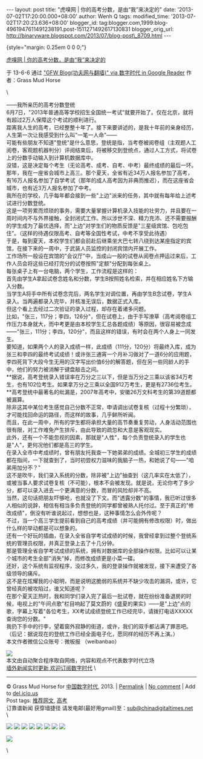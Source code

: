 --- layout: post title: "虎嗅网 | 你的高考分数，是由“我”来决定的" date:
'2013-07-02T17:20:00.000+08:00' author: Wenh Q tags: modified\_time:
'2013-07-02T17:20:23.636+08:00' blogger\_id:
tag:blogger.com,1999:blog-4961947611491238191.post-1511271492617130831
blogger\_orig\_url:
http://binaryware.blogspot.com/2013/07/blog-post\_8709.html ---

 {style="margin: 0.25em 0 0 0;"}

[虎嗅网 |
你的高考分数，是由“我”来决定的](http://feedproxy.google.com/~r/chinagfwblog/~3/GDz2RwpkUB0/)

于 13-6-6 通过 ["GFW Blog(功夫网与翻墙)" via 数字时代 in Google
Reader](http://feeds2.feedburner.com/chinagfwblog) 作者：Grass Mud Horse

\

——我所亲历的高考分数登统\
6月7日，"2013年普通高等学校招生全国统一考试"就要开始了。仅在北京，就将有超过2万人保障这个考试的顺利进行。\
距离我人生的高考，已经整整十年了。接下来要讲述的，是我十年前的亲身经历，人生第一次让我感受到什么叫"一笔一人命"——\
可能有些朋友不知道"登统"是什么意思，登统是指，当考卷被阅卷组（主观题人工阅卷，客观题机器判分）评阅结束后，将被移交到登统点，通过人工方式，将试卷上的分数手动输入到计算机数据库中。\
没错，这是决定每个考生（无论高考、成考、自考、中考）最终成绩的最后一环。\
那年，我在一座省会城市上高三。那个夏天，全省有近34万人报名参加了高考，有16万人报名参加了自学考试（那年的成人高考因为非典而推迟），而在这座省会城市，也有近3万人报名参加了中考。\
我所在的学校，几乎每年都会接到一些"上边"派来的任务，其中就有每年给上述考试进行分数登统。\
这是一项劳累而烦琐的事务，需要大量掌握计算机录入技能的壮劳力，并且要在一周时间内不与外界接触，全封闭式工作。所以涉世不深、精力充沛、还不需要报酬的学生成为了最优选择，而"上边"对学生们的物质反馈是"三星级宾馆、包吃包住"。（这样的待遇仅限高考、自考等全国性考试，中考不享受此待遇）\
于是，每到夏天，本校学生们都会前赴后继乘坐大巴七转八绕到达某座指定的宾馆，在接下来的一周中，于武装人员监控的封闭宾馆内开展工作。\
工作场所一般设在宾馆的"会议厅"中，当成山一般的试卷从阅卷点押运过来后，工作人员会将这些已经打完分的试卷按照"定额"分配到每张桌上。\
每张桌子上有一台电脑，两个学生，工作流程是这样的：\
首先由学生A拿起试卷念姓名和分数，学生B按照姓名检索，并在相应姓名下方输入分数。\
当学生A将手中所有试卷念完后，两名学生对调位置，再由学生B念试卷，学生A录入。当两遍都录入完毕，并核准无误后，数据正式入库。\
但这个看上去经过二次验证的录入过程，却存在着诸多问题。\
比如，"张三，117分；李四，126分"，但在试卷上，由于手写潦草（高考阅卷组工作压力本身就大，而中考更是由本校学生汇总各题成绩）等原因，很容易被念成——"张三，111分；李四，120分"，而且这样的错误，有时会在两个人身上一同发生。\
要知道，如果两个人的录入成绩一样，此成绩（111分，120分）将最终入库，成为张三和李四的最终考试成绩！或许张三通宵一个月补习做对了一道6分的应用题，李四死背下大段今生无用的汉字写出价值6分的解答题，但在另一些同龄人的手中，他们的努力被消解于键盘敲击之间。\
**据说，高考登统录入错误率在万分之三以下，但是当万分之三乘以该省34万考生，也有102位考生。如果拿万分之三乘以全国912万考生，更是有2736位考生。**高考登统中最著名的纰漏是，2007年高考中，安徽26万文科考生的第39道题都被漏算。\
除非这其中某位考生感觉自己分数不正常，申请调出试卷复核（过程十分繁琐），才可能找回命运的路径，而这样的故事，几乎鲜所听闻。\
而且，在此一周中，所有的学生都将承担大量的高节奏重复劳动，人身活动范围也很有限，对工作难免产生排斥，由此导致的疏忽和大意是客观现实。\
此外，还有一个不能忽视的因素，那就是"人性"，每个负责登统录入的学生也是"人"，更何况他们都是高三的学生。\
在录入全市中考成绩时，曾有朋友托我查一下她弟弟的成绩。全城初三学生的成绩都在指间，一下就查到了，当时初尝权力滋味的我脑子一热，和她说了句——"咱弟用加分不？"\
这不是吹牛，我们录入系统的分数，除非被"上边"抽查到（这几率实在太低了），或被当事人要求试卷复核（不可能），根本不会被发现。就是说，无论你考了多少分，都可以录入进去一个更满意的分数，而冒的风险却并不高。\
当然，这句话把朋友吓够呛，也就没了下文。而"透露分数"的事情，我已听过很多人相似的说辞，相信有相当多负责登统的同学都曾被熟人托付过。至于真正的"修改成绩"，倒没有听谁说起过，想想也是，这种事情怎么会外传呢？\
不过，当一个高三学生提前看到自己的高考成绩（并可能拥有修改权限）时，做出什么样的举动都是可以想象的。\
还有一个好玩的插曲，在录入全省自学考试成绩的时候，我曾经拿到过整个登统系统的管理员权限，并真正登录上去了十几分钟。\
那是管理全省自学考试成绩的系统，拥有对数据库的全部操作权限。比如可以让某个城市的考生全部"消失"掉，而修改成绩更是小菜一碟。\
还好，这个系统有监视程序，没过多久，我的登录操作就被发现，接下来遭受了各级领导的痛斥。\
这不是在炫耀我的小聪明，而是说明这脆弱的系统并不缺少攻击的漏洞，或许，它曾经真的被攻陷过，谁又知道呢？\
在那个夏天正热时，我和同学们录入完了最后一批试卷，就在纷纷准备退房的时候，电视上的"午间点歌"栏目响起了莫文蔚的《盛夏的果实》——是"上边"点的歌，字幕上写着"各位考生，XX考试成绩登统工作已经完毕，请拨打电话XXXXX查询您的分数。"\
我扔下手中的行李，望着窗外寂静的街道，或许，我们的双手都沾满了罪恶吧。\
（后记：据说现在的登统工作已经全面电子化，愿同样的经历不再上演。）\
本文作者微信公众账号：微板报 （weibanbao）

![](http://pixel.quantserve.com/pixel/p-89EKCgBk8MZdE.gif)\
本文由自动聚合程序取自网络，内容和观点不代表数字时代立场\
[墙外新闻实时更新 欢迎订阅数字时代](http://eepurl.com/mstlf) \

* * * * *

© Grass Mud Horse for
[中国数字时代](https://kexueshangwang.info/chinese), 2013. |
[Permalink](https://kexueshangwang.info/chinese/2013/06/%e8%99%8e%e5%97%85%e7%bd%91-%e4%bd%a0%e7%9a%84%e9%ab%98%e8%80%83%e5%88%86%e6%95%b0%ef%bc%8c%e6%98%af%e7%94%b1%e6%88%91%e6%9d%a5%e5%86%b3%e5%ae%9a%e7%9a%84/)
| [No
comment](https://kexueshangwang.info/chinese/2013/06/%e8%99%8e%e5%97%85%e7%bd%91-%e4%bd%a0%e7%9a%84%e9%ab%98%e8%80%83%e5%88%86%e6%95%b0%ef%bc%8c%e6%98%af%e7%94%b1%e6%88%91%e6%9d%a5%e5%86%b3%e5%ae%9a%e7%9a%84/#comments)
| Add to
[del.icio.us](http://del.icio.us/post?url=https://kexueshangwang.info/chinese/2013/06/%e8%99%8e%e5%97%85%e7%bd%91-%e4%bd%a0%e7%9a%84%e9%ab%98%e8%80%83%e5%88%86%e6%95%b0%ef%bc%8c%e6%98%af%e7%94%b1%e6%88%91%e6%9d%a5%e5%86%b3%e5%ae%9a%e7%9a%84/&title=%E8%99%8E%E5%97%85%E7%BD%91%20%7C%20%E4%BD%A0%E7%9A%84%E9%AB%98%E8%80%83%E5%88%86%E6%95%B0%EF%BC%8C%E6%98%AF%E7%94%B1%E2%80%9C%E6%88%91%E2%80%9D%E6%9D%A5%E5%86%B3%E5%AE%9A%E7%9A%84)
\
 Post tags:
[推荐网文](https://kexueshangwang.info/chinese/tag/%e6%8e%a8%e8%8d%90%e7%bd%91%e6%96%87/?category=10466),
[高考](https://kexueshangwang.info/chinese/tag/%e9%ab%98%e8%80%83/?category=10466)\
 订靠谱新闻 获穿墙捷径
请发电邮(最好用gmail)至：sub@chinadigitaltimes.net\
 \

[![](http://feeds.feedburner.com/~ff/chinagfwblog?d=yIl2AUoC8zA)](http://feeds.feedburner.com/~ff/chinagfwblog?a=GDz2RwpkUB0:5Snq6-lS0Nw:yIl2AUoC8zA)
[![](http://feeds.feedburner.com/~ff/chinagfwblog?i=GDz2RwpkUB0:5Snq6-lS0Nw:-BTjWOF_DHI)](http://feeds.feedburner.com/~ff/chinagfwblog?a=GDz2RwpkUB0:5Snq6-lS0Nw:-BTjWOF_DHI)
[![](http://feeds.feedburner.com/~ff/chinagfwblog?i=GDz2RwpkUB0:5Snq6-lS0Nw:F7zBnMyn0Lo)](http://feeds.feedburner.com/~ff/chinagfwblog?a=GDz2RwpkUB0:5Snq6-lS0Nw:F7zBnMyn0Lo)
[![](http://feeds.feedburner.com/~ff/chinagfwblog?i=GDz2RwpkUB0:5Snq6-lS0Nw:V_sGLiPBpWU)](http://feeds.feedburner.com/~ff/chinagfwblog?a=GDz2RwpkUB0:5Snq6-lS0Nw:V_sGLiPBpWU)
[![](http://feeds.feedburner.com/~ff/chinagfwblog?d=qj6IDK7rITs)](http://feeds.feedburner.com/~ff/chinagfwblog?a=GDz2RwpkUB0:5Snq6-lS0Nw:qj6IDK7rITs)
[![](http://feeds.feedburner.com/~ff/chinagfwblog?d=l6gmwiTKsz0)](http://feeds.feedburner.com/~ff/chinagfwblog?a=GDz2RwpkUB0:5Snq6-lS0Nw:l6gmwiTKsz0)
[![](http://feeds.feedburner.com/~ff/chinagfwblog?i=GDz2RwpkUB0:5Snq6-lS0Nw:gIN9vFwOqvQ)](http://feeds.feedburner.com/~ff/chinagfwblog?a=GDz2RwpkUB0:5Snq6-lS0Nw:gIN9vFwOqvQ)
[![](http://feeds.feedburner.com/~ff/chinagfwblog?d=TzevzKxY174)](http://feeds.feedburner.com/~ff/chinagfwblog?a=GDz2RwpkUB0:5Snq6-lS0Nw:TzevzKxY174)

![](http://feeds.feedburner.com/~r/chinagfwblog/~4/GDz2RwpkUB0)

\

